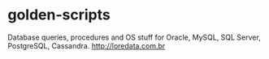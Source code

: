 # golden-scripts
Database queries, procedures and OS stuff for Oracle, MySQL, SQL Server, PostgreSQL, Cassandra.
http://loredata.com.br
